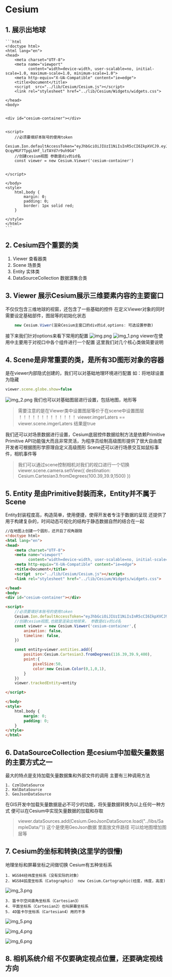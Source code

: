 # Cesium

## 1. 展示出地球
    ```html
    <!doctype html>
    <html lang="en">
    <head>
        <meta charset="UTF-8">
        <meta name="viewport"
              content="width=device-width, user-scalable=no, initial-scale=1.0, maximum-scale=1.0, minimum-scale=1.0">
        <meta http-equiv="X-UA-Compatible" content="ie=edge">
        <title>Document</title>
        <script  src="../lib/Cesium/Cesium.js"></script>
        <link rel="stylesheet" href="../lib/Cesium/Widgets/widgets.css">
    
    </head>
    <body>
    
    
    <div id="cesium-container"></div>
    
    
    <script>
        //必须要填好本账号的使用token
        Cesium.Ion.defaultAccessToken="eyJhbGciOiJIUzI1NiIsInR5cCI6IkpXVCJ9.eyJqdGkiOiI5MzEyOThkMi1jMmFhLTQ2N2YtOTEyYS1kMjYzMjAyMTYwOTciLCJpZCI6MjU4MDU0LCJpYXQiOjE3MzI2MDI2NTZ9.WEgMITZx7KgH-QcqyMGF7TpgLkHf_lzTAYd7r9uh9G4"
        //创建cesium视图 参数是div的id名
        const viewer = new Cesium.Viewer('cesium-container')
    
    
    </script>
    
    </body>
    <style>
        html,body {
            margin: 0;
            padding: 0;
            border: 1px solid red;
        }
    
    </style>
    </html>
    ```
## 2. Cesium四个重要的类
1. Viewer 查看器类
2. Scene 场景类
3. Entity 实体类
4. DataSourceCollection 数据源集合类

## 3. Viewer 展示Cesium展示三维要素内容的主要窗口
不仅仅包含三维地球的视窗，还包含了一些基础的控件
在定义Viewer对象的同时需要设定基础部件，图层等的初始化状态
```js
    new Cesium.Viwer(渲染Cesium主窗口的div的id,options: 可选设置参数)
```
接下来我们针对options来看下常用的配置
![img.png](img.png)
![img_1.png](img_1.png)
viewer在使用中主要用于对视口中各个组件进行一个配置
这里我们对几个核心类做简要说明

## 4. Scene是非常重要的类，是所有3D图形对象的容器
是在viewer内部隐式创建的，我们可以对基础地理环境进行配置
如：将地球设置为隐藏
```js
viewer.scene.globe.show=false
```
![img_2.png](img_2.png)
我们也可以对基础图层进行设置，包括地图，地形等
> 需要注意的是在Viewer类中设置图层等价于在scene中设置图层 ！！！！！！！！！！！！！
> viewer.imgerLaters == viewer.scene.imgerLaters  结果是true

我们还可以对场景数据进行设置，Cesium底层控件数据绘制方法是依赖Primitive
Primitive API功能强大而且非常灵活，为程序员绘制高级图形提供了很大自由度
开发者可根据图形学原理自定义高级图形
Scene还可以进行场景交互如鼠标事件，相机事件等
> 我们可以通过scene控制相机对我们的视口进行一个切换
>  viewer.scene.camera.setView({
destination: Cesium.Cartesian3.fromDegrees(100.39,39.9,1500)
})


## 5. Entity 是由Primitive封装而来，Entity并不属于Scene
Entity封装程度高，构造简单，使用便捷，使得开发者专注于数据的呈现
还提供了用于构建复杂的，时间动态可视化的结构于静态数据自然的结合在一起
```html
//在地图上创建一个圆形，还开启了视角跟随
<!doctype html>
<html lang="en">
<head>
    <meta charset="UTF-8">
    <meta name="viewport"
          content="width=device-width, user-scalable=no, initial-scale=1.0, maximum-scale=1.0, minimum-scale=1.0">
    <meta http-equiv="X-UA-Compatible" content="ie=edge">
    <title>Document</title>
    <script  src="../lib/Cesium/Cesium.js"></script>
    <link rel="stylesheet" href="../lib/Cesium/Widgets/widgets.css">

</head>
<body>
<div id="cesium-container"></div>

<script>
    //必须要填好本账号的使用token
    Cesium.Ion.defaultAccessToken="eyJhbGciOiJIUzI1NiIsInR5cCI6IkpXVCJ9.eyJqdGkiOiI5MzEyOThkMi1jMmFhLTQ2N2YtOTEyYS1kMjYzMjAyMTYwOTciLCJpZCI6MjU4MDU0LCJpYXQiOjE3MzI2MDI2NTZ9.WEgMITZx7KgH-QcqyMGF7TpgLkHf_lzTAYd7r9uh9G4"
    //创建cesium视图,也就是渲染出地球来， 参数是div的id名
    const viewer = new Cesium.Viewer('cesium-container',{
        animation: false,
        timeline: false,
    })

    const entity=viewer.entities.add({
        position:Cesium.Cartesian3.fromDegrees(116.39,39.9,400),
        point:{
            pixelSize:50,
            color:new Cesium.Color(0,1,0,1),
        }
    })
    viewer.trackedEntity=entity

</script>

</body>
<style>
    html,body {
        margin: 0;
        padding: 0;
    }
</style>
</html>
```

## 6. DataSourceCollection 是cesium中加载矢量数据的主要方式之一
最大的特点是支持加载矢量数据集和外部文件的调用
主要有三种调用方法

    1. CzmlDataSource
    2. KmlDataSource
    3. GeoJsonDataSource

在GIS开发中加载矢量数据是必不可少的功能，将矢量数据转换为以上任何一种方式
便可以在Cesium中实现矢量数据的加载和存取
> viewer.dataSources.add(Cesium.GeoJsonDataSource.load("../libs/SampleData/")) 这个是使用GeoJson数据 里面放文件路径 可以给地图增加图层等


## 7. Cesium的坐标和转换(这里学的很懵)
地理坐标和屏幕坐标之间做切换
Cesium有五种坐标系
    
    1. WGS84经纬度坐标系（没有实际的对象）
    2. WGS84弧度坐标系（Catographic） new Cesium.Cartographic(经度，纬度，高度)
![img_3.png](img_3.png)

    3. 笛卡尔空间直角坐标系（Cartesian3） 
    4. 平面坐标系（Cartesian2）也叫屏幕坐标系
    5. 4D笛卡尔坐标系（Cartesian4）用的不多



![img_5.png](img_5.png)

![img_4.png](img_4.png)

![img_6.png](img_6.png)

## 8. 相机系统介绍  不仅要确定视点位置，还要确定视线方向
